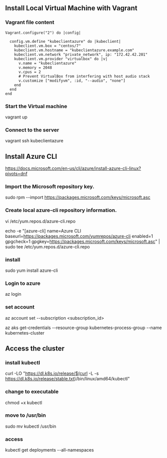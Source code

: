 ## Install Local Virtual Machine with Vagrant

### Vagrant file content

```
Vagrant.configure("2") do |config|
  
  config.vm.define "kubeclientazure" do |kubeclient|
    kubeclient.vm.box = "centos/7"
    kubeclient.vm.hostname = "kubeclientazure.example.com"
    kubeclient.vm.network "private_network", ip: "172.42.42.201"
    kubeclient.vm.provider "virtualbox" do |v|
      v.name = "kubeclientazure"
      v.memory = 2048
      v.cpus = 2
      # Prevent VirtualBox from interfering with host audio stack
      v.customize ["modifyvm", :id, "--audio", "none"]
    end
  end
end
```

### Start the Virtual machine
vagrant up

### Connect to the server
vagrant ssh kubeclientazure


## Install Azure CLI

https://docs.microsoft.com/en-us/cli/azure/install-azure-cli-linux?pivots=dnf

### Import the Microsoft repository key.
sudo rpm --import https://packages.microsoft.com/keys/microsoft.asc

### Create local azure-cli repository information.
vi /etc/yum.repos.d/azure-cli.repo

echo -e "[azure-cli]
name=Azure CLI
baseurl=https://packages.microsoft.com/yumrepos/azure-cli
enabled=1
gpgcheck=1
gpgkey=https://packages.microsoft.com/keys/microsoft.asc" | sudo tee /etc/yum.repos.d/azure-cli.repo


### install

sudo yum install azure-cli


### Login to azure

az login

### set account
az account set --subscription <subscription_id>

az aks get-credentials --resource-group kubernetes-process-group --name kubernetes-cluster

## Access the cluster

### install kubectl
curl -LO "https://dl.k8s.io/release/$(curl -L -s https://dl.k8s.io/release/stable.txt)/bin/linux/amd64/kubectl"

### change to executable
chmod +x kubectl

### move to /usr/bin

sudo mv kubectl /usr/bin

### access

kubectl get deployments --all-namespaces
